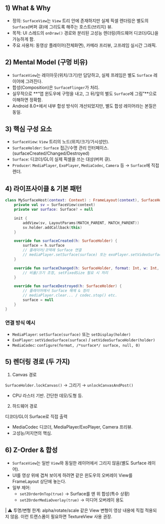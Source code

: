 ## 1) What & Why
- 정의: `SurfaceView`는 `View` 트리 안에 존재하지만 실제 픽셀 렌더링은 별도의 `Surface`(버퍼 큐)에 그리도록 해주는 호스트(브리지) 뷰.
- 목적: UI 스레드의 `onDraw()` 경로와 분리된 고성능 렌더링(하드웨어 디코더/GL)을 가능하게 함.
- 주요 사용처: 동영상 플레이어(전체화면), 카메라 프리뷰, 고프레임 실시간 그래픽.

## 2) Mental Model (구멍 비유)
- `SurfaceView`는 레이아웃(위치/크기)만 담당하고, 실제 프레임은 별도 `Surface` 레이어에 그려진다.
- 합성(Composition)은 `SurfaceFlinger`가 처리.
- 실무적으로 **“앱 윈도우에 구멍을 내고, 그 뒤/앞의 별도 `Surface`에 그림”**으로 이해하면 정확함.
- Android 8.0+에서 내부 합성 방식이 개선되었지만, 별도 합성 레이어라는 본질은 동일.

## 3) 핵심 구성 요소
- `SurfaceView`: `View` 트리의 노드(위치/크기/가시성만).
- `SurfaceHolder`: `Surface` 접근/수명 관리 인터페이스. (surfaceCreated/Changed/Destroyed)
- `Surface`: 디코더/GL이 실제 픽셀을 쓰는 대상(버퍼 큐).
- `Producer`: `MediaPlayer`, `ExoPlayer`, `MediaCodec`, `Camera` 등 → `Surface`에 직접 렌더.

## 4) 라이프사이클 & 기본 패턴
```kotlin
class MySurfaceHost(context: Context) : FrameLayout(context), SurfaceHolder.Callback {
    private val sv = SurfaceView(context)
    private var surface: Surface? = null

    init {
        addView(sv, LayoutParams(MATCH_PARENT, MATCH_PARENT))
        sv.holder.addCallback(this)
    }

    override fun surfaceCreated(h: SurfaceHolder) {
        surface = h.surface
        // 플레이어/코덱에 Surface 연결
        // mediaPlayer.setSurface(surface) 또는 exoPlayer.setVideoSurface(surface)
    }

    override fun surfaceChanged(h: SurfaceHolder, format: Int, w: Int, hgt: Int) {
        // 비율/크기 조정, setFixedSize 필요 시 처리
    }

    override fun surfaceDestroyed(h: SurfaceHolder) {
        // 플레이어에서 Surface 해제 & 정리
        // mediaPlayer.clear... / codec.stop() etc.
        surface = null
    }
}
```

### 연결 방식 예시
- `MediaPlayer`: `setSurface(surface)` 또는 `setDisplay(holder)`
- `ExoPlayer`: `setVideoSurface(surface)` / `setVideoSurfaceHolder(holder)`
- `MediaCodec`: `configure(format, /*surface*/ surface, null, 0)`

## 5) 렌더링 경로 (두 가지)

1. Canvas 경로
   
`SurfaceHolder.lockCanvas()` → 그리기 → `unlockCanvasAndPost()`
  - CPU 라스터 기반. 간단한 데모/도형 등.

2. 하드웨어 경로
   
디코더/GL이 Surface로 직접 출력
  - MediaCodec 디코더, MediaPlayer/ExoPlayer, Camera 프리뷰.
  - 고성능/저지연의 핵심.

## 6) Z-Order & 합성
- `SurfaceView`는 일반 `View`와 동일한 레이어에서 그리지 않음(별도 Surface 레이어).
- UI를 영상 위에 겹쳐 보이게 하려면 같은 윈도우의 오버레이 View를 FrameLayout 상단에 놓는다.
- 일부 제어:
  - `setZOrderOnTop(true)` → Surface를 맨 위 합성(특수 상황)
  - `setZOrderMediaOverlay(true)` → 미디어 오버레이 용도

| ⚠️ 투명/변형 한계: alpha/rotate/scale 같은 View 변형이 영상 내용에 직접 적용되지 않음. 이런 트랜스폼이 필요하면 TextureView 사용 권장.
